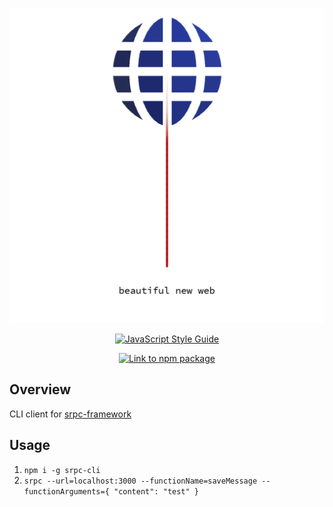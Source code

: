 <p align="center"><img src="srpc-logo.png" /></p>
<p align="center">
  <a href="https://github.com/standard/standard">
    <img alt="JavaScript Style Guide" src="https://cdn.rawgit.com/standard/standard/master/badge.svg" />
  </a>
</p>
<p align="center">
  <a href="https://nodei.co/npm/srpc-framework.png?downloads=true&downloadRank=true&stars=true">
    <img alt="Link to npm package" src="https://nodei.co/npm/srpc-cli.png?downloads=true&downloadRank=true&stars=true" />
  </a>
</p>


## Overview
CLI client for [srpc-framework](https://github.com/piliponful/srpc-framework)

## Usage
1. `npm i -g srpc-cli`
2. `srpc --url=localhost:3000 --functionName=saveMessage --functionArguments={ "content": "test" }`
